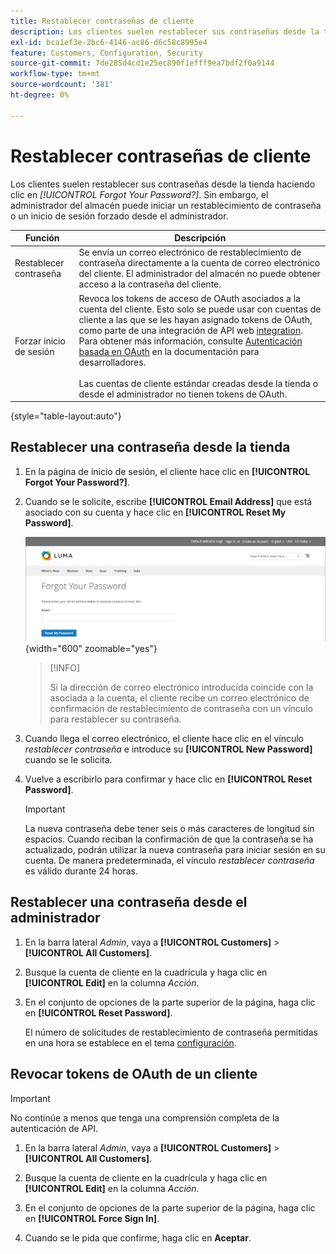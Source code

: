 ```yaml
---
title: Restablecer contraseñas de cliente
description: Los clientes suelen restablecer sus contraseñas desde la tienda, pero un administrador de la tienda puede iniciar un restablecimiento de contraseña o un inicio de sesión forzado desde el administrador.
exl-id: bca1ef3e-2bc6-4146-ac86-d6c58c8995e4
feature: Customers, Configuration, Security
source-git-commit: 7de285d4cd1e25ec890f1efff9ea7bdf2f0a9144
workflow-type: tm+mt
source-wordcount: '381'
ht-degree: 0%

---
```


# Restablecer contraseñas de cliente

Los clientes suelen restablecer sus contraseñas desde la tienda haciendo clic en _[!UICONTROL Forgot Your Password?]_. Sin embargo, el administrador del almacén puede iniciar un restablecimiento de contraseña o un inicio de sesión forzado desde el administrador.

| Función | Descripción |
| --- | --- |
| Restablecer contraseña | Se envía un correo electrónico de restablecimiento de contraseña directamente a la cuenta de correo electrónico del cliente. El administrador del almacén no puede obtener acceso a la contraseña del cliente. |
| Forzar inicio de sesión | Revoca los tokens de acceso de OAuth asociados a la cuenta del cliente. Esto solo se puede usar con cuentas de cliente a las que se les hayan asignado tokens de OAuth, como parte de una integración de API web [integration](../systems/integrations.md). Para obtener más información, consulte [Autenticación basada en OAuth](https://developer.adobe.com/commerce/webapi/get-started/authentication/gs-authentication-oauth/) en la documentación para desarrolladores. <br/><br/>Las cuentas de cliente estándar creadas desde la tienda o desde el administrador no tienen tokens de OAuth. |

{style="table-layout:auto"}

## Restablecer una contraseña desde la tienda

1. En la página de inicio de sesión, el cliente hace clic en **[!UICONTROL Forgot Your Password?]**.

1. Cuando se le solicite, escribe **[!UICONTROL Email Address]** que está asociado con su cuenta y hace clic en **[!UICONTROL Reset My Password]**.

   ![Olvidé su contraseña](assets/forgot-password.png){width="600" zoomable="yes"}

   >[!INFO]
   >
   >Si la dirección de correo electrónico introducida coincide con la asociada a la cuenta, el cliente recibe un correo electrónico de confirmación de restablecimiento de contraseña con un vínculo para restablecer su contraseña.

1. Cuando llega el correo electrónico, el cliente hace clic en el vínculo _restablecer contraseña_ e introduce su **[!UICONTROL New Password]** cuando se le solicita.

1. Vuelve a escribirlo para confirmar y hace clic en **[!UICONTROL Reset Password]**.

   >[!IMPORTANT]
   >
   >La nueva contraseña debe tener seis o más caracteres de longitud sin espacios. Cuando reciban la confirmación de que la contraseña se ha actualizado, podrán utilizar la nueva contraseña para iniciar sesión en su cuenta. De manera predeterminada, el vínculo _restablecer contraseña_ es válido durante 24 horas.

## Restablecer una contraseña desde el administrador

1. En la barra lateral _Admin_, vaya a **[!UICONTROL Customers]** > **[!UICONTROL All Customers]**.

1. Busque la cuenta de cliente en la cuadrícula y haga clic en **[!UICONTROL Edit]** en la columna _Acción_.

1. En el conjunto de opciones de la parte superior de la página, haga clic en **[!UICONTROL Reset Password]**.

   El número de solicitudes de restablecimiento de contraseña permitidas en una hora se establece en el tema [configuración](../configuration-reference/customers/customer-configuration.md).

## Revocar tokens de OAuth de un cliente

>[!IMPORTANT]
>
>No continúe a menos que tenga una comprensión completa de la autenticación de API.

1. En la barra lateral _Admin_, vaya a **[!UICONTROL Customers]** > **[!UICONTROL All Customers]**.

1. Busque la cuenta de cliente en la cuadrícula y haga clic en **[!UICONTROL Edit]** en la columna _Acción_.

1. En el conjunto de opciones de la parte superior de la página, haga clic en **[!UICONTROL Force Sign In]**.

1. Cuando se le pida que confirme, haga clic en **Aceptar**.

